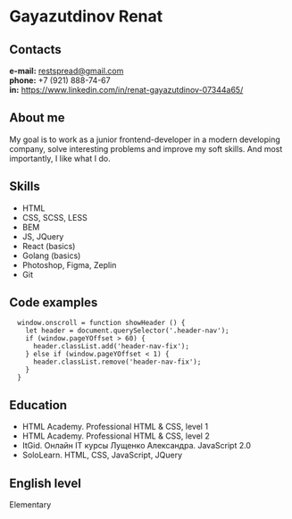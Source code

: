 # Gayazutdinov Renat
## Contacts

**e-mail:** restspread@gmail.com <br>
**phone:** +7 (921) 888-74-67 <br>
**in:** https://www.linkedin.com/in/renat-gayazutdinov-07344a65/ <br>

## About me
My goal is to work as a junior frontend-developer in a modern developing company, solve interesting problems and improve my soft skills. And most importantly, I like what I do.

## Skills
  * HTML
  * CSS, SCSS, LESS
  * BEM
  * JS, JQuery
  * React (basics)
  * Golang (basics)
  * Photoshop, Figma, Zeplin
  * Git

## Code examples
```
  window.onscroll = function showHeader () {
    let header = document.querySelector('.header-nav');
    if (window.pageYOffset > 60) {
      header.classList.add('header-nav-fix');
    } else if (window.pageYOffset < 1) {
      header.classList.remove('header-nav-fix');
    }
  }
```

## Education
  * HTML Academy. Professional HTML & CSS, level 1
  * HTML Academy. Professional HTML & CSS, level 2
  * ItGid. Онлайн IT курсы Лущенко Александра. JavaScript 2.0
  * SoloLearn. HTML, CSS, JavaScript, JQuery

## English level
Elementary